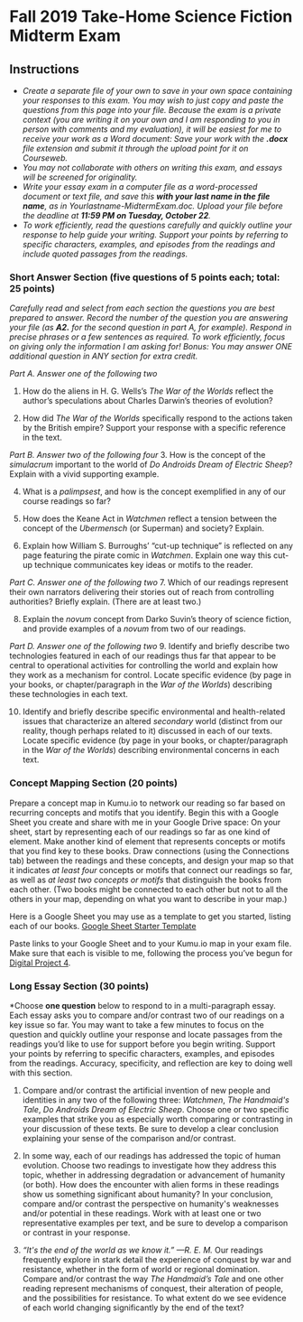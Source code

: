 # Fall 2019 Take-Home Science Fiction Midterm Exam

## Instructions
* *Create a separate file of your own to save in your own space containing your responses to this exam. You may wish to just copy and paste the questions from this page into your file. Because the exam is a private context (you are writing it on your own and I am responding to you in person with comments and my evaluation), it will be easiest for me to receive your work as a Word document: Save your work with the **.docx** file extension and submit it through the upload point for it on Courseweb.* 
* *You may not collaborate with others on writing this exam, and essays will be screened for originality.*
* *Write your essay exam in a computer file as a word-processed document or text file, and save this **with your last name in the file name**, as in Yourlastname-MidtermExam.doc. Upload your file before the deadline at **11:59 PM on Tuesday, October 22**.* 
* *To work efficiently, read the questions carefully and quickly outline your response to help guide your writing. Support your points by referring to specific characters, examples, and episodes from the readings and include quoted passages from the readings.* 


### Short Answer Section (five questions of 5 points each; total: 25 points)
*Carefully read and select from each section the questions you are best prepared to answer. Record the number of the question you are answering your file (as **A2.** for the second question in part A, for example). Respond in precise phrases or a few sentences as required. To work efficiently, focus on giving only the information I am asking for! Bonus: You may answer ONE additional question in ANY section for extra credit.*  

*Part A. Answer one of the following two*
1. How do the aliens in H. G. Wells’s *The War of the Worlds* reflect the author’s speculations about Charles Darwin’s theories of evolution? 
 
2. How did *The War of the Worlds* specifically respond to the actions taken by the British empire? Support your response with a specific reference in the text.

*Part B. Answer two of the following four*
3. How is the concept of the *simulacrum* important to the world of *Do Androids Dream of Electric Sheep*? Explain with a vivid supporting example. 

4. What is a *palimpsest*, and how is the concept exemplified in any of our course readings so far? 
 
5. How does the Keane Act in *Watchmen* reflect a tension between the concept of the *Ubermensch* (or Superman) and society? Explain.

6. Explain how William S. Burroughs’ “cut-up technique” is reflected on any page featuring the pirate comic in *Watchmen*. Explain one way this cut-up technique communicates key ideas or motifs to the reader.  

*Part C. Answer one of the following two*
7. Which of our readings represent their own narrators delivering their stories out of reach from controlling authorities? Briefly explain. (There are at least two.) 

8. Explain the *novum* concept from Darko Suvin’s theory of science fiction, and provide examples of a *novum* from two of our readings. 

*Part D. Answer one of the following two*
9. Identify and briefly describe two technologies featured in each of our readings thus far that appear to be central to operational activities for controlling the world and explain how they work as a mechanism for control. Locate specific evidence (by page in your books, or chapter/paragraph in the *War of the Worlds*) describing these technologies in each text. 

10. Identify and briefly describe specific environmental and health-related issues that characterize an altered *secondary* world (distinct from our reality, though perhaps related to it) discussed in each of our texts. Locate specific evidence (by page in your books, or chapter/paragraph in the *War of the Worlds*) describing environmental concerns in each text. 


### Concept Mapping Section (20 points)
Prepare a concept map in Kumu.io to network our reading so far based on recurring concepts and motifs that you identify. Begin this with a Google Sheet you create and share with me in your Google Drive space: On your sheet, start by representing each of our readings so far as one kind of element. Make another kind of element that represents concepts or motifs that you find key to these books. Draw connections (using the Connections tab) between the readings and these concepts, and design your map so that it indicates *at least four* concepts or motifs that connect our readings so far, as well as *at least two concepts or motifs* that distinguish the books from each other. (Two books might be connected to each other but not to all the others in your map, depending on what you want to describe in your map.) 

Here is a Google Sheet you may use as a template to get you started, listing each of our books.
[Google Sheet Starter Template](https://docs.google.com/spreadsheets/d/1J5BqxGcowhpv49ni9lv_ic8wCCgkk2qWaxXVukxvQas/edit?usp=sharing)

Paste links to your Google Sheet and to your Kumu.io map in your exam file. Make sure that each is visible to me, following the process you’ve begun for [Digital Project 4](project4.html).



### Long Essay Section (30 points) 
*Choose **one question** below to respond to in a multi-paragraph essay. Each essay asks you to compare and/or contrast two of our readings on a key issue so far. You may want to take a few minutes to focus on the question and quickly outline your response and locate passages from the readings you’d like to use for support before you begin writing. Support your points by referring to specific characters, examples, and episodes from the readings. Accuracy, specificity, and reflection are key to doing well with this section.

1. Compare and/or contrast the artificial invention of new people and identities in any two of the following three: *Watchmen*, *The Handmaid's Tale*, *Do Androids Dream of Electric Sheep*. Choose one or two specific examples that strike you as especially worth comparing or contrasting in your discussion of these texts. Be sure to develop a clear conclusion explaining your sense of the comparison and/or contrast. 
 
 
2. In some way, each of our readings has addressed the topic of human evolution. Choose two readings to investigate how they address this topic, whether in addressing degradation or advancement of humanity (or both). How does the encounter with alien forms in these readings show us something significant about humanity? In your conclusion, compare and/or contrast the  perspective on humanity's weaknesses and/or potential in these readings. Work with at least one or two representative examples per text, and be sure to develop a comparison or contrast in your response.  

3. *“It's the end of the world as we know it.” —R. E. M.* Our readings frequently explore in stark detail the experience of conquest by war and resistance, whether in the form of world or regional domination. Compare and/or contrast the way *The Handmaid’s Tale* and one other reading represent mechanisms of conquest, their alteration of people, and the possibilities for resistance. To what extent do we see evidence of each world changing significantly by the end of the text? 




